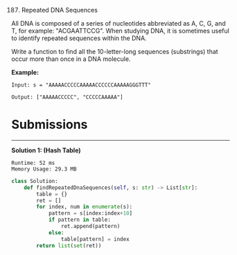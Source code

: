 187. Repeated DNA Sequences

All DNA is composed of a series of nucleotides abbreviated as A, C, G, and T, for example: "ACGAATTCCG". When studying DNA, it is sometimes useful to identify repeated sequences within the DNA.

Write a function to find all the 10-letter-long sequences (substrings) that occur more than once in a DNA molecule.

**Example:**
```
Input: s = "AAAAACCCCCAAAAACCCCCCAAAAAGGGTTT"

Output: ["AAAAACCCCC", "CCCCCAAAAA"]
```

# Submissions
---
**Solution 1: (Hash Table)**
```
Runtime: 52 ms
Memory Usage: 29.3 MB
```
```python
class Solution:
    def findRepeatedDnaSequences(self, s: str) -> List[str]:
        table = {}
        ret = []
        for index, num in enumerate(s):
            pattern = s[index:index+10]            
            if pattern in table:
                ret.append(pattern)
            else:
                table[pattern] = index
        return list(set(ret))
```